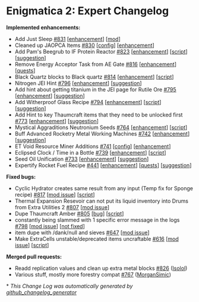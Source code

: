 # Enigmatica 2: Expert Changelog

**Implemented enhancements:**

- Add Just Sleep [\#831](https://github.com/NillerMedDild/Enigmatica2Expert/issues/831) [[enhancement](https://github.com/NillerMedDild/Enigmatica2Expert/labels/enhancement)] [[mod](https://github.com/NillerMedDild/Enigmatica2Expert/labels/mod)]
- Cleaned up JAOPCA Items [\#830](https://github.com/NillerMedDild/Enigmatica2Expert/issues/830) [[config](https://github.com/NillerMedDild/Enigmatica2Expert/labels/config)] [[enhancement](https://github.com/NillerMedDild/Enigmatica2Expert/labels/enhancement)]
- Add Pam's Beegrub to IF Protein Reactor [\#823](https://github.com/NillerMedDild/Enigmatica2Expert/issues/823) [[enhancement](https://github.com/NillerMedDild/Enigmatica2Expert/labels/enhancement)] [[script](https://github.com/NillerMedDild/Enigmatica2Expert/labels/script)] [[suggestion](https://github.com/NillerMedDild/Enigmatica2Expert/labels/suggestion)]
- Remove Energy Acceptor Task from AE Gate [\#816](https://github.com/NillerMedDild/Enigmatica2Expert/issues/816) [[enhancement](https://github.com/NillerMedDild/Enigmatica2Expert/labels/enhancement)] [[quests](https://github.com/NillerMedDild/Enigmatica2Expert/labels/quests)]
- Black Quartz blocks to Black quartz [\#814](https://github.com/NillerMedDild/Enigmatica2Expert/issues/814) [[enhancement](https://github.com/NillerMedDild/Enigmatica2Expert/labels/enhancement)] [[script](https://github.com/NillerMedDild/Enigmatica2Expert/labels/script)]
- Nitrogen JEI Hint [\#796](https://github.com/NillerMedDild/Enigmatica2Expert/issues/796) [[enhancement](https://github.com/NillerMedDild/Enigmatica2Expert/labels/enhancement)] [[suggestion](https://github.com/NillerMedDild/Enigmatica2Expert/labels/suggestion)]
- Add hint about getting titanium in the JEI page for Rutile Ore [\#795](https://github.com/NillerMedDild/Enigmatica2Expert/issues/795) [[enhancement](https://github.com/NillerMedDild/Enigmatica2Expert/labels/enhancement)] [[suggestion](https://github.com/NillerMedDild/Enigmatica2Expert/labels/suggestion)]
- Add Witherproof Glass Recipe [\#794](https://github.com/NillerMedDild/Enigmatica2Expert/issues/794) [[enhancement](https://github.com/NillerMedDild/Enigmatica2Expert/labels/enhancement)] [[script](https://github.com/NillerMedDild/Enigmatica2Expert/labels/script)] [[suggestion](https://github.com/NillerMedDild/Enigmatica2Expert/labels/suggestion)]
- Add Hint to key Thaumcraft items that they need to be unlocked first [\#773](https://github.com/NillerMedDild/Enigmatica2Expert/issues/773) [[enhancement](https://github.com/NillerMedDild/Enigmatica2Expert/labels/enhancement)] [[suggestion](https://github.com/NillerMedDild/Enigmatica2Expert/labels/suggestion)]
- Mystical Aggraditions Neutronium Seeds [\#764](https://github.com/NillerMedDild/Enigmatica2Expert/issues/764) [[enhancement](https://github.com/NillerMedDild/Enigmatica2Expert/labels/enhancement)] [[script](https://github.com/NillerMedDild/Enigmatica2Expert/labels/script)]
- Buff Advanced Rocketry Metal Working Machines [\#742](https://github.com/NillerMedDild/Enigmatica2Expert/issues/742) [[enhancement](https://github.com/NillerMedDild/Enigmatica2Expert/labels/enhancement)] [[suggestion](https://github.com/NillerMedDild/Enigmatica2Expert/labels/suggestion)]
- ET Void Resource Miner Additions [\#741](https://github.com/NillerMedDild/Enigmatica2Expert/issues/741) [[config](https://github.com/NillerMedDild/Enigmatica2Expert/labels/config)] [[enhancement](https://github.com/NillerMedDild/Enigmatica2Expert/labels/enhancement)]
- Eclipsed Clock / Time in a Bottle [\#739](https://github.com/NillerMedDild/Enigmatica2Expert/issues/739) [[enhancement](https://github.com/NillerMedDild/Enigmatica2Expert/labels/enhancement)] [[script](https://github.com/NillerMedDild/Enigmatica2Expert/labels/script)]
- Seed Oil Unification [\#733](https://github.com/NillerMedDild/Enigmatica2Expert/issues/733) [[enhancement](https://github.com/NillerMedDild/Enigmatica2Expert/labels/enhancement)] [[suggestion](https://github.com/NillerMedDild/Enigmatica2Expert/labels/suggestion)]
- Expertify Rocket Fuel Recipe [\#441](https://github.com/NillerMedDild/Enigmatica2Expert/issues/441) [[enhancement](https://github.com/NillerMedDild/Enigmatica2Expert/labels/enhancement)] [[quests](https://github.com/NillerMedDild/Enigmatica2Expert/labels/quests)] [[suggestion](https://github.com/NillerMedDild/Enigmatica2Expert/labels/suggestion)]

**Fixed bugs:**

- Cyclic Hydrator creates same result from any input \(Temp fix for Sponge recipe\) [\#817](https://github.com/NillerMedDild/Enigmatica2Expert/issues/817) [[mod issue](https://github.com/NillerMedDild/Enigmatica2Expert/labels/mod%20issue)] [[script](https://github.com/NillerMedDild/Enigmatica2Expert/labels/script)]
- Thermal Expansion Resevoir can not put its liquid inventory into Drums from Extra Utilities 2 [\#807](https://github.com/NillerMedDild/Enigmatica2Expert/issues/807) [[mod issue](https://github.com/NillerMedDild/Enigmatica2Expert/labels/mod%20issue)]
- Dupe Thaumcraft Amber [\#805](https://github.com/NillerMedDild/Enigmatica2Expert/issues/805) [[bug](https://github.com/NillerMedDild/Enigmatica2Expert/labels/bug)] [[script](https://github.com/NillerMedDild/Enigmatica2Expert/labels/script)]
- constantly being slammed with 1 specific error message in the logs [\#798](https://github.com/NillerMedDild/Enigmatica2Expert/issues/798) [[mod issue](https://github.com/NillerMedDild/Enigmatica2Expert/labels/mod%20issue)] [[not fixed](https://github.com/NillerMedDild/Enigmatica2Expert/labels/not%20fixed)]
- item dupe with /dank/null and sieves [\#647](https://github.com/NillerMedDild/Enigmatica2Expert/issues/647) [[mod issue](https://github.com/NillerMedDild/Enigmatica2Expert/labels/mod%20issue)]
- Make ExtraCells unstable/deprecated items uncraftable [\#616](https://github.com/NillerMedDild/Enigmatica2Expert/issues/616) [[mod issue](https://github.com/NillerMedDild/Enigmatica2Expert/labels/mod%20issue)] [[script](https://github.com/NillerMedDild/Enigmatica2Expert/labels/script)]

**Merged pull requests:**

- Readd replication values and clean up extra metal blocks [\#826](https://github.com/NillerMedDild/Enigmatica2Expert/pull/826) ([Isolol](https://github.com/Isolol))
- Various stuff, mostly more forestry compat [\#767](https://github.com/NillerMedDild/Enigmatica2Expert/pull/767) ([MorganSimic](https://github.com/MorganSimic))



\* *This Change Log was automatically generated by [github_changelog_generator](https://github.com/skywinder/Github-Changelog-Generator)*